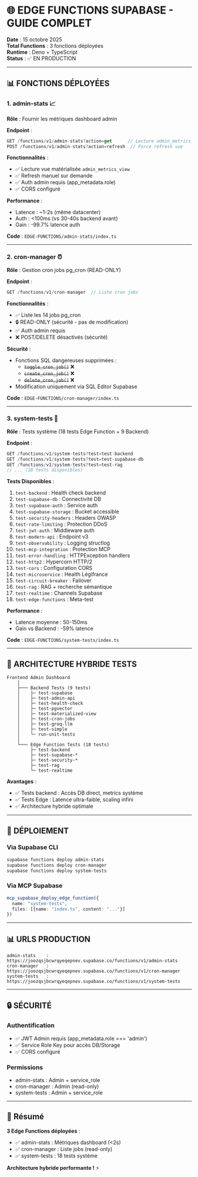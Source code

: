 # 🌐 EDGE FUNCTIONS SUPABASE - GUIDE COMPLET

**Date** : 15 octobre 2025  
**Total Functions** : 3 fonctions déployées  
**Runtime** : Deno + TypeScript  
**Status** : ✅ EN PRODUCTION

---

## 📊 FONCTIONS DÉPLOYÉES

### **1. admin-stats** 📈

**Rôle** : Fournir les métriques dashboard admin

**Endpoint** :
```typescript
GET /functions/v1/admin-stats?action=get      // Lecture admin_metrics_view
POST /functions/v1/admin-stats?action=refresh  // Force refresh vue
```

**Fonctionnalités** :
- ✅ Lecture vue matérialisée `admin_metrics_view`
- ✅ Refresh manuel sur demande
- ✅ Auth admin requis (app_metadata.role)
- ✅ CORS configuré

**Performance** :
- Latence : ~1-2s (même datacenter)
- Auth : <100ms (vs 30-40s backend avant)
- Gain : -99.7% latence auth

**Code** : `EDGE-FUNCTIONS/admin-stats/index.ts`

---

### **2. cron-manager** ⏰

**Rôle** : Gestion cron jobs pg_cron (READ-ONLY)

**Endpoint** :
```typescript
GET /functions/v1/cron-manager  // Liste cron jobs
```

**Fonctionnalités** :
- ✅ Liste les 14 jobs pg_cron
- 🔒 READ-ONLY (sécurité - pas de modification)
- ✅ Auth admin requis
- ❌ POST/DELETE désactivés (sécurité)

**Sécurité** :
- Fonctions SQL dangereuses supprimées :
  - ~~`toggle_cron_job()`~~ ❌
  - ~~`create_cron_job()`~~ ❌
  - ~~`delete_cron_job()`~~ ❌
- Modification uniquement via SQL Editor Supabase

**Code** : `EDGE-FUNCTIONS/cron-manager/index.ts`

---

### **3. system-tests** 🧪

**Rôle** : Tests système (18 tests Edge Function + 9 Backend)

**Endpoint** :
```typescript
GET /functions/v1/system-tests?test=test-backend
GET /functions/v1/system-tests?test=test-supabase-db
GET /functions/v1/system-tests?test=test-rag
// ... (18 tests disponibles)
```

**Tests Disponibles** :
1. `test-backend` : Health check backend
2. `test-supabase-db` : Connectivité DB
3. `test-supabase-auth` : Service auth
4. `test-supabase-storage` : Bucket accessible
5. `test-security-headers` : Headers OWASP
6. `test-rate-limiting` : Protection DDoS
7. `test-jwt-auth` : Middleware auth
8. `test-modern-api` : Endpoint v3
9. `test-observability` : Logging structlog
10. `test-mcp-integration` : Protection MCP
11. `test-error-handling` : HTTPException handlers
12. `test-http2` : Hypercorn HTTP/2
13. `test-cors` : Configuration CORS
14. `test-microservice` : Health Légifrance
15. `test-circuit-breaker` : Failover
16. `test-rag` : RAG + recherche sémantique
17. `test-realtime` : Channels Supabase
18. `test-edge-functions` : Meta-test

**Performance** :
- Latence moyenne : 50-150ms
- Gain vs Backend : -59% latence

**Code** : `EDGE-FUNCTIONS/system-tests/index.ts`

---

## 🔄 ARCHITECTURE HYBRIDE TESTS

```
Frontend Admin Dashboard
    │
    ├─── Backend Tests (9 tests)
    │    ├─ test-supabase
    │    ├─ test-admin-api
    │    ├─ test-health-check
    │    ├─ test-pgvector
    │    ├─ test-materialized-view
    │    ├─ test-cron-jobs
    │    ├─ test-groq-llm
    │    ├─ test-simple
    │    └─ run-unit-tests
    │
    └─── Edge Function Tests (18 tests)
         ├─ test-backend
         ├─ test-supabase-*
         ├─ test-security-*
         ├─ test-rag
         └─ test-realtime
```

**Avantages** :
- ✅ Tests backend : Accès DB direct, metrics système
- ✅ Tests Edge : Latence ultra-faible, scaling infini
- ✅ Architecture hybride optimale

---

## 🚀 DÉPLOIEMENT

### **Via Supabase CLI**
```bash
supabase functions deploy admin-stats
supabase functions deploy cron-manager
supabase functions deploy system-tests
```

### **Via MCP Supabase**
```typescript
mcp_supabase_deploy_edge_function({
  name: "system-tests",
  files: [{name: "index.ts", content: "..."}]
})
```

---

## 📊 URLS PRODUCTION

```
admin-stats    : https://joozqsjbcwrqyeqepnev.supabase.co/functions/v1/admin-stats
cron-manager   : https://joozqsjbcwrqyeqepnev.supabase.co/functions/v1/cron-manager
system-tests   : https://joozqsjbcwrqyeqepnev.supabase.co/functions/v1/system-tests
```

---

## 🔒 SÉCURITÉ

### **Authentification**
- ✅ JWT Admin requis (app_metadata.role === 'admin')
- ✅ Service Role Key pour accès DB/Storage
- ✅ CORS configuré

### **Permissions**
- admin-stats : Admin + service_role
- cron-manager : Admin (read-only)
- system-tests : Admin + service_role

---

## 🎯 Résumé

**3 Edge Functions déployées** :
- ✅ admin-stats : Métriques dashboard (<2s)
- ✅ cron-manager : Liste jobs (read-only)
- ✅ system-tests : 18 tests système

**Architecture hybride performante !** ⚡

